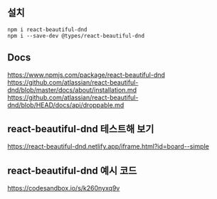 ## 설치

```
npm i react-beautiful-dnd
npm i --save-dev @types/react-beautiful-dnd
```

## Docs

https://www.npmjs.com/package/react-beautiful-dnd
https://github.com/atlassian/react-beautiful-dnd/blob/master/docs/about/installation.md
https://github.com/atlassian/react-beautiful-dnd/blob/HEAD/docs/api/droppable.md

## react-beautiful-dnd 테스트해 보기

https://react-beautiful-dnd.netlify.app/iframe.html?id=board--simple

## react-beautiful-dnd 예시 코드

https://codesandbox.io/s/k260nyxq9v
